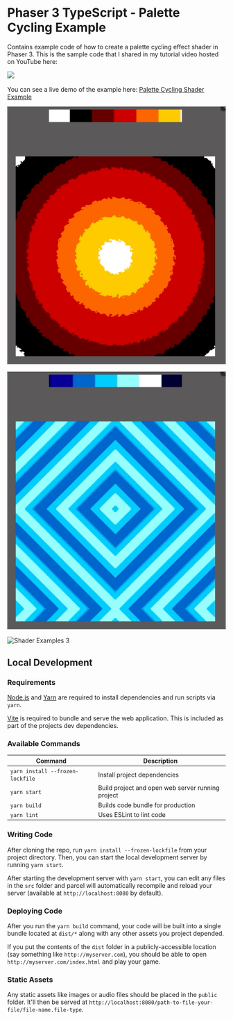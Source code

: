 # Phaser 3 TypeScript - Palette Cycling Example

Contains example code of how to create a palette cycling effect shader in Phaser 3. This is the sample code that I shared in my tutorial video hosted on YouTube here:

[<img src="https://i.ytimg.com/vi/RJCBg5fFPM4/hqdefault.jpg">](https://youtu.be/RJCBg5fFPM4 "Phaser 3 Shader Tutorial — Recreating EarthBound’s Palette Cycling Effect")

You can see a live demo of the example here: [Palette Cycling Shader Example](https://devshareacademy.github.io/phaser-3-typescript-games-and-examples/examples/3.90/palette-cycling/index.html)

![Shader Examples 1](./docs/example.gif?raw=true)

![Shader Examples 2](./docs/example2.gif?raw=true)

![Shader Examples 3](./docs/example3.gif?raw=true)

## Local Development

### Requirements

[Node.js](https://nodejs.org) and [Yarn](https://yarnpkg.com/) are required to install dependencies and run scripts via `yarn`.

[Vite](https://vitejs.dev/) is required to bundle and serve the web application. This is included as part of the projects dev dependencies.

### Available Commands

| Command | Description |
|---------|-------------|
| `yarn install --frozen-lockfile` | Install project dependencies |
| `yarn start` | Build project and open web server running project |
| `yarn build` | Builds code bundle for production |
| `yarn lint` | Uses ESLint to lint code |

### Writing Code

After cloning the repo, run `yarn install --frozen-lockfile` from your project directory. Then, you can start the local development
server by running `yarn start`.

After starting the development server with `yarn start`, you can edit any files in the `src` folder
and parcel will automatically recompile and reload your server (available at `http://localhost:8080`
by default).

### Deploying Code

After you run the `yarn build` command, your code will be built into a single bundle located at
`dist/*` along with any other assets you project depended.

If you put the contents of the `dist` folder in a publicly-accessible location (say something like `http://myserver.com`),
you should be able to open `http://myserver.com/index.html` and play your game.

### Static Assets

Any static assets like images or audio files should be placed in the `public` folder. It'll then be served at `http://localhost:8080/path-to-file-your-file/file-name.file-type`.
